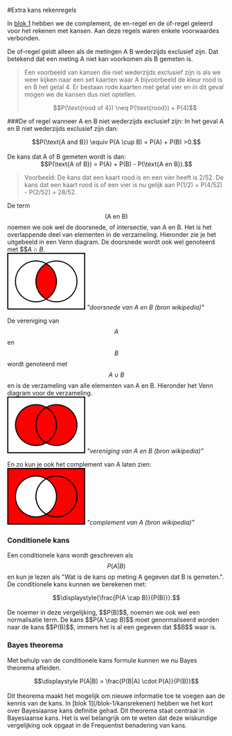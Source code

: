 #Extra kans rekenregels

In [blok 1](/blok-1/kanstheorie) hebben we de complement, de en-regel en de of-regel geleerd voor het rekenen met kansen. Aan deze regels waren enkele voorwaardes verbonden. 

De of-regel geldt alleen als de metingen A B wederzijds exclusief zijn. Dat betekend dat een meting A niet kan voorkomen als B gemeten is. 


> Een voorbeeld van kansen die niet wederzijds exclusief zijn is als we weer kijken naar een set kaarten waar A bijvoorbeeld de kleur rood is en B het getal 4. Er bestaan rode kaarten met getal vier en in dit geval mogen we de kansen dus niet optellen. <br>
> <center> $$P(\text{rood of 4}) \neq P(\text{rood}) + P(4)$$</center>

###De of regel wanneer A en B niet wederzijds exclusief zijn:
In het geval A en B niet wederzijds exclusief zijn dan:<br>
<center>$$P(\text{A and B}) \equiv P(A \cup B) = P(A) + P(B) >0.$$</center><br>
De kans dat A of B gemeten wordt is dan:
<center>$$P(\text{A of B}) = P(A) + P(B) - P(\text{A en B}).$$</center>

> Voorbeeld: De kans dat een kaart rood is en een vier heeft is 2/52. De kans dat een kaart rood is of een vier is nu gelijk aan P(1/2) + P(4/52) - P(2/52) = 28/52.

De term $$(\text{A en B})$$ noemen we ook wel de doorsnede, of intersectie, van A en B. Het is het overlappende deel van elementen in de verzameling. Hieronder zie je het uitgebeeld in een Venn diagram. De doorsnede wordt ook wel genoteerd met $$$A \cap B$. <br>
![](180px-Venn0001.svg.png "doorsnede van A en B (bron wikipedia)")
*"doorsnede van A en B (bron wikipedia)"*

De vereniging van $$A$$ en $$B$$ wordt genoteerd met $$A \cup B$$ en is de verzameling van alle elementen van A en B. Hieronder het Venn diagram voor de verzameling.<br>
![](180px-Venn0111.svg.png "vereniging van A en B (bron wikipedia)")
*"vereniging van A en B (bron wikipedia)"*

En zo kun je ook het complement van A laten zien: <br>
![](180px-Venn1010.svg.png "complement van A (bron wikipedia)")
*"complement van A (bron wikipedia)"*

### Conditionele kans
Een conditionele kans wordt geschreven als $$P(A|B)$$ en kun je lezen als "Wat is de kans op meting A gegeven dat B is gemeten.". De conditionele kans kunnen we berekenen met: <br>
<center> $$\displaystyle{\frac{P(A \cap B)}{P(B)}}.$$</center><br>
De noemer in deze vergelijking, $$P(B)$$, noemen we ook wel een normalisatie  term. De kans $$P(A \cap B)$$ moet genormaliseerd worden naar de kans $$P(B)$$, immers het is al een gegeven dat $$B$$ waar is. 

### Bayes theorema
Met behulp van de conditionele kans formule kunnen we nu Bayes theorema afleiden. <br>
<center>$$\displaystyle P(A|B) = \frac{P(B|A) \cdot P(A)}{P(B)}$$</center><br>
Dit theorema maakt het mogelijk om nieuwe informatie toe te voegen aan de kennis van de kans. In [blok 1](/blok-1/kansrekenen) hebben we het kort over Bayesiaanse kans definitie gehad. Dit theorema staat centraal in Bayesiaanse kans. Het is wel belangrijk om te weten dat deze wiskundige vergelijking ook opgaat in de Frequentist benadering van kans.  